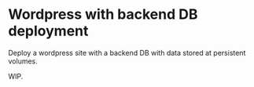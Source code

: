 # Wordpress with backend DB deployment
Deploy a wordpress site with a backend DB with data stored at persistent volumes.

WIP.
